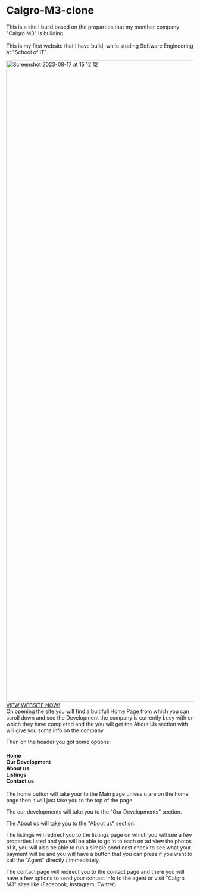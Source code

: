 # Calgro-M3-clone

This is a site I build based on the proparties that my monther company "Calgro M3" is building.
<br>
<br>
This is my first website that I have build, while studing Software Engineering at "School of IT".

<img width="1724" alt="Screenshot 2023-08-17 at 15 12 12" src="https://github.com/jarredc23/Calgro-M3-clone/assets/131195538/a7570d4a-94f5-42ea-b48f-24e9c20de476">
<br>
<a href="https://calgro-m3-clone.pages.dev/" class="button big">VIEW WEBSITE NOW!</a>
<br>
On opening the site you will find a buitifull Home Page from which you can scroll down and see the Development the company is currently busy with or which they have completed and the you will get the About Us section with will give you some info on the company.

Then on the header you got some options:
<h4>
Home
<br>
Our Development
<br>
About us
<br>
Listings
<br>
Contact us
</h4>

The home button will take your to the Main page unless u are on the home page then it will just take you to the top of the page.

The our developments will take you to the "Our Developments" section.

The About us will take you to the "About us" section.

The listings will redirect you to the listings page on which you will see a few proparties listed and you will be able to go in to each on ad view the photos of it, you will also be able to run a simple bond cost check to see what your payment will be and you will have a button that you can press if you want to call the "Agent" directly / immediately.

The contact page will redirect you to the contact page and there you will have a few options to send your contact info to the agent or visit "Calgro M3" sites like (Facebook, Instagram, Twitter).


